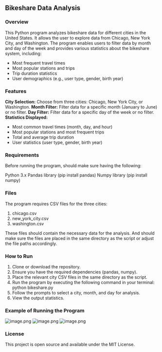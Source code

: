 ## Bikeshare Data Analysis ##
### Overview ###
This Python program analyzes bikeshare data for different cities in the United States.
It allows the user to explore data from Chicago, New York City, and Washington.
The program enables users to filter data by month and day of the week and provides various statistics about the bikeshare system, including:

<ul>
<li>Most frequent travel times</li>
<li>Most popular stations and trips</li>
<li>Trip duration statistics</li>
<li>User demographics (e.g., user type, gender, birth year)</li>
</ul>

### Features ###
**City Selection:** Choose from three cities: Chicago, New York City, or Washington.
**Month Filter:** Filter data for a specific month (January to June) or no filter.
**Day Filter:** Filter data for a specific day of the week or no filter.
**Statistics Displayed:**
<ul>
<li>Most common travel times (month, day, and hour)</li>
<li>Most popular stations and most frequent trips</li>
<li>Total and average trip duration</li>
<li>User statistics (user type, gender, birth year)</li>
</ul>

### Requirements ###
Before running the program, should make sure having the following:

Python 3.x
Pandas library (pip install pandas)
Numpy library (pip install numpy)

### Files ###
The program requires CSV files for the three cities:

<ol>
<li>chicago.csv</li>
<li>new_york_city.csv</li>
<li>washington.csv</li>
</ol>
These files should contain the necessary data for the analysis. 
And should make sure the files are placed in the same directory as the script or adjust the file paths accordingly.

### How to Run ###
<ol>
<li>Clone or download the repository.</li>
<li>Ensure you have the required dependencies (pandas, numpy).</li>
<li>Place the relevant city CSV files in the same directory as the script.</li>
<li>Run the program by executing the following command in your terminal:</li>
python bikeshare.py
<li>Follow the prompts to select a city, month, and day for analysis.</li>
<li>View the output statistics.</li>
</ol>

### Example of Running the Program ###

![image.png](attachment:caa062aa-8d88-4304-b0fc-bab50bbe2c2e.png)
![image.png](attachment:50ff63ab-f025-4c3d-baa2-60683542e98e.png)
![image.png](attachment:4cea6d74-2ca0-4ab8-9c2c-7b5da3e7f04e.png)

### License ###
This project is open source and available under the MIT License.
